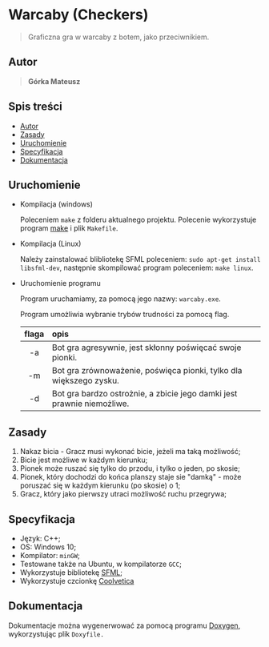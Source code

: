 # Warcaby (Checkers)
>  Graficzna gra w warcaby z botem, jako przeciwnikiem.

## Autor
>   **Górka Mateusz**

## Spis treści

- [Autor](#Autor)
- [Zasady](#Zasady)
- [Uruchomienie](#Uruchomienie)
- [Specyfikacja](#Specyfikacja)
- [Dokumentacja](#Dokumentacja)

## Uruchomienie
- Kompilacja (windows)

    Poleceniem `make` z folderu aktualnego projektu. Polecenie wykorzystuje program [make](http://gnuwin32.sourceforge.net/packages/make.htm) i plik `Makefile`.

- Kompilacja (Linux)

    Należy zainstalować blibliotekę SFML poleceniem: `sudo apt-get install libsfml-dev`,
    następnie skompilować program poleceniem: `make linux`.

- Uruchomienie programu

    Program uruchamiamy, za pomocą jego nazwy: `warcaby.exe`.

    Program umożliwia wybranie trybów trudności za pomocą flag.

    | flaga | opis |
    |:-----:|:-----|
    | -a    | Bot gra agresywnie, jest skłonny poświęcać swoje pionki. |
    | -m    | Bot gra zrównoważenie, poświęca pionki, tylko dla większego zysku. |
    | -d    | Bot gra bardzo ostrożnie, a zbicie jego damki jest prawnie niemożliwe. |

## Zasady

1. Nakaz bicia - Gracz musi wykonać bicie, jeżeli ma taką możliwość;
2. Bicie jest możliwe w każdym kierunku;
3. Pionek może ruszać się tylko do przodu, i tylko o jeden, po skosie;
4. Pionek, który dochodzi do końca planszy staje sie "damką" - może poruszać się w każdym kierunku (po skosie) o 1;
5. Gracz, który jako pierwszy utraci możliwość ruchu przegrywa;

## Specyfikacja
- Język: C++;
- OS: Windows 10;
- Kompilator: `minGW`;
- Testowane także na Ubuntu, w kompilatorze `GCC`;
- Wykorzystuje bibliotekę [SFML](https://www.sfml-dev.org/);
- Wykorzystuje czcionkę [Coolvetica](http://typodermicfonts.com/coolvetica/)


## Dokumentacja
Dokumentacje można wygenerwować za pomocą programu [Doxygen](http://doxygen.nl/), wykorzystując plik `Doxyfile.`
